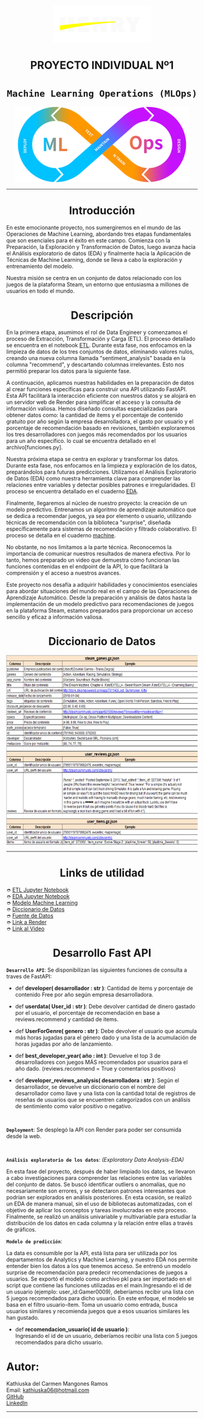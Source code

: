 <p align="center"><img src="src\henry_logo.png" height=100></p>

# <h1 align=center> **PROYECTO INDIVIDUAL Nº1** </h1>

# <h1 align=center>**`Machine Learning Operations (MLOps)`**</h1>

<p align="center">
<img src="src\machine.png"  height=200>
</p>
<hr>

# <h1 align=center> **Introducción** </h1>

En este emocionante proyecto, nos sumergiremos en el mundo de las Operaciones de Machine Learning, abordando tres etapas fundamentales que son esenciales para el éxito en este campo. Comienza con la Preparación, la Exploración y Transformación de Datos, luego avanza hacia el Análisis exploratorio de datos (EDA) y finalmente hacia la Aplicación de Técnicas de Machine Learning, donde se lleva a cabo la exploración y entrenamiento del modelo.

Nuestra misión se centra en un conjunto de datos relacionado con los juegos de la plataforma Steam, un entorno que entusiasma a millones de usuarios en todo el mundo.

# <h1 align=center> **Descripción** </h1>

En la primera etapa, asumimos el rol de Data Engineer y comenzamos el proceso de Extracción, Transformación y Carga (ETL). El proceso detallado se encuentra en  el notebook [ETL](ETL.ipynb). Durante esta fase, nos enfocamos en la limpieza de datos de los tres conjuntos de datos, eliminando valores nulos, creando una nueva columna llamada "sentiment_analysis" basada en la columna "recommend", y descartando columnas irrelevantes. Esto nos permitió preparar los datos para la siguiente fase.

A continuación, aplicamos nuestras habilidades en la preparación de datos al crear funciones específicas para construir una API utilizando FastAPI. Esta API facilitará la interacción eficiente con nuestros datos y se alojará en un servidor web de Render para simplificar el acceso y la consulta de información valiosa. Hemos diseñado consultas especializadas para obtener datos como: la cantidad de ítems y el porcentaje de contenido gratuito por año según la empresa desarrolladora, el gasto por usuario y el porcentaje de recomendación basado en revisiones, también exploraremos los tres desarrolladores con juegos más recomendados por los usuarios para un año específico. lo cual se encuentra detallado en el archivo[funciones.py].

Nuestra próxima etapa se centra en explorar y transformar los datos. Durante esta fase, nos enfocamos en la limpieza y exploración de los datos, preparándolos para futuras predicciones. Utilizamos el Análisis Exploratorio de Datos (EDA) como nuestra herramienta clave para comprender las relaciones entre variables y detectar posibles patrones e irregularidades. El proceso se encuentra detallado en el cuaderno [EDA](EDA.ipynb).

Finalmente, llegaremos al núcleo de nuestro proyecto: la creación de un modelo predictivo. Entrenamos un algoritmo de aprendizaje automático que se dedica a recomendar juegos, ya sea por elemento o usuario, utilizando técnicas de recomendación con la biblioteca "surprise", diseñada específicamente para sistemas de recomendación y filtrado colaborativo. El proceso se detalla en el cuaderno [machine](machine.ipynb).

No obstante, no nos limitamos a la parte técnica. Reconocemos la importancia de comunicar nuestros resultados de manera efectiva. Por lo tanto, hemos preparado un video que demuestra cómo funcionan las funciones contenidas en el endpoint de la API, lo que facilitará la comprensión y el acceso a nuestros avances.

Este proyecto nos desafía a adquirir habilidades y conocimientos esenciales para abordar situaciones del mundo real en el campo de las Operaciones de Aprendizaje Automático. Desde la preparación y análisis de datos hasta la implementación de un modelo predictivo para recomendaciones de juegos en la plataforma Steam, estamos preparados para proporcionar un acceso sencillo y eficaz a información valiosa.

# <h1 align=center> **Diccionario de Datos** </h1>

<p align="center">
<img src="src\diccionario.png"  height=500>
</p>
<hr>

# <h1 align=center> **Links de utilidad** </h1>


➮ [ETL Jupyter Notebook](ETL.ipynb)<br>
➮ [EDA Jupyter Notebook](EDA.ipynb)<br>
➮ [Modelo Machine Learning](machine.ipynb)<br>
➮ [Diccionario de Datos](Diccionario%20de%20Datos%20STEAM.xlsx)<br>
➮ [Fuente de Datos](https://drive.google.com/drive/folders/1HqBG2-sUkz_R3h1dZU5F2uAzpRn7BSpj) <br>
➮ [Link a Render](https://proyecto-1-ml-ops.onrender.com/docs) <br>
➮ [Link al Video]() <br>

# <h1 align=center> **Desarrollo Fast API** </h1>

**`Desarrollo API`**: Se disponibilizan las siguientes funciones de consulta a traves de FastAPI:


+ def **developer( desarrollador : str )**: 
    Cantidad de items y porcentaje de contenido Free por año según empresa desarrolladora. 

+ def **userdata( User_id : str )**:
    Debe devolver cantidad de dinero gastado por el usuario, el porcentaje de recomendación en base a reviews.recommend y cantidad de items.
+ def **UserForGenre( genero : str )**: 
    Debe devolver el usuario que acumula más horas jugadas para el género dado y una lista de la acumulación de horas jugadas por año de lanzamiento.

+ def **best_developer_year( año : int )**:
    Devuelve el top 3 de desarrolladores con juegos MÁS recomendados por usuarios para el año dado. (reviews.recommend = True y comentarios positivos)

+ def **developer_reviews_analysis( desarrolladora : str )**:
    Según el desarrollador, se devuelve un diccionario con el nombre del desarrollador como llave y una lista con la cantidad total de registros de reseñas de usuarios que se encuentren categorizados con un análisis de sentimiento como valor positivo o negativo.


<br/>

**`Deployment`**: Se desplegó la API con Render para poder ser consumida desde la web.

<br/>

**`Análisis exploratorio de los datos`**: _(Exploratory Data Analysis-EDA)_

En esta fase del proyecto, después de haber limpiado los datos, se llevaron a cabo investigaciones para comprender las relaciones entre las variables del conjunto de datos. Se buscó identificar outliers o anomalías, que no necesariamente son errores, y se detectaron patrones interesantes que podrían ser explorados en análisis posteriores. En esta ocasión, se realizó un EDA de manera manual, sin el uso de bibliotecas automatizadas, con el objetivo de aplicar los conceptos y tareas involucradas en este proceso. Finalmente, se realizó un análisis univariable y multivariable para estudiar la distribución de los datos en cada columna y la relación entre ellas a través de gráficos.


**`Modelo de predicción`**: 

La data es consumible por la API, está lista para ser utilizada por los departamentos de Analytics y Machine Learning, y nuestro EDA nos permite entender bien los datos a los que tenemos acceso. Se entrenó un modelo surprise de recomendación para predecir recomendaciones de juegos a usuarios. Se exportó el modelo como archivo pkl para ser importado en el script que contiene las funciones utilizadas en el main.Ingresando el id de un usuario (ejemplo: user_id:Gamer0009), deberíamos recibir una lista con 5 juegos recomendados para dicho usuario.
En este enfoque, el modelo se basa en el filtro usuario-ítem. Toma un usuario como entrada, busca usuarios similares y recomienda juegos que a esos usuarios similares les han gustado. 

+ def **recomendacion_usuario( id de usuario )**:<br/>
    Ingresando el id de un usuario, deberíamos recibir una lista con 5 juegos recomendados para dicho usuario.
 

<h1>Autor:</h1>

Kathiuska del Carmen Mangones Ramos <br>
Email: [kathiuska06@hotmail.com](kathiuska06@hotmail.com)<br>
[GitHub](https://github.com/KATHIUSKA06/PI_ML_OPS/blob/master/README.md) <br>
[LinkedIn](https://www.linkedin.com/in/kathiuska-mangones-ramos-1b494913b/)
_________________________________________________________________________________________________________________